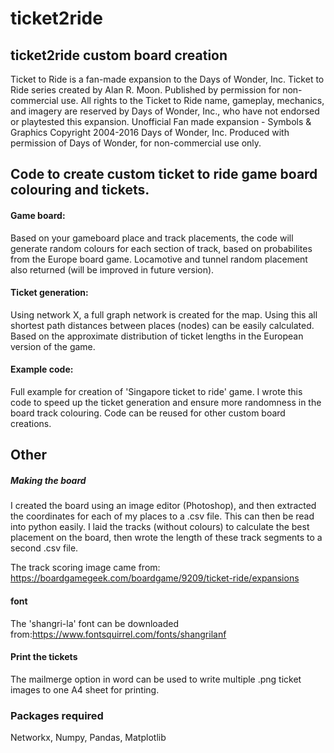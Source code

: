 # ticket2ride

## ticket2ride custom board creation
Ticket to Ride is a fan-made expansion to the Days of Wonder, Inc. Ticket to Ride series created by Alan R. Moon. 
Published by permission for non-commercial use. All rights to the Ticket to Ride name, gameplay, mechanics, and imagery are reserved by Days of Wonder, Inc., who have not endorsed or playtested this expansion.
Unofficial Fan made expansion - Symbols & Graphics Copyright 2004-2016 Days of Wonder, Inc. Produced with permission of Days of Wonder, for non-commercial use only.

## Code to create custom ticket to ride game board colouring and tickets.

#### Game board:
Based on your gameboard place and track placements, the code will generate random colours for each section of track, based on probabilites from the Europe board game. Locamotive and tunnel random placement also returned (will be improved in future version).

#### Ticket generation:
Using network X, a full graph network is created for the map. Using this all shortest path distances between places (nodes) can be easily calculated. Based on the approximate distribution of ticket lengths in the European version of the game.

#### Example code:
Full example for creation of 'Singapore ticket to ride' game. I wrote this code to speed up the ticket generation and ensure more randomness in the board track colouring. Code can be reused for other custom board creations.

## Other
##### Making the board

I created the board using an image editor (Photoshop), and then extracted the coordinates for each of my places to a .csv file. This can then be read into python easily.
I laid the tracks (without colours) to calculate the best placement on the board, then wrote the length of these track segments to a second .csv file.

The track scoring image came from: https://boardgamegeek.com/boardgame/9209/ticket-ride/expansions

#### font
The 'shangri-la' font can be downloaded from:https://www.fontsquirrel.com/fonts/shangrilanf

#### Print the tickets
The mailmerge option in word can be used to write multiple .png ticket images to one A4 sheet for printing. 

### Packages required
Networkx, Numpy, Pandas, Matplotlib

